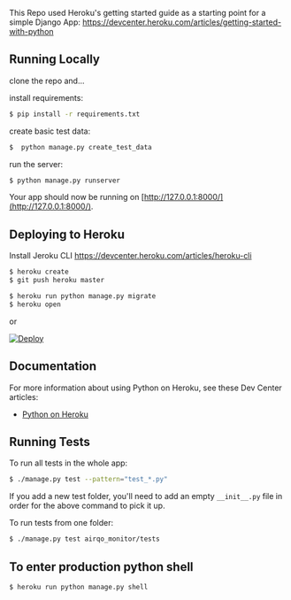 This Repo used Heroku's getting started guide as a starting point for a simple Django App: https://devcenter.heroku.com/articles/getting-started-with-python

## Running Locally

clone the repo and...

install requirements:
```sh
$ pip install -r requirements.txt
```

create basic test data:
```sh
$  python manage.py create_test_data
```

run the server:
```sh
$ python manage.py runserver
```

Your app should now be running on [http://127.0.0.1:8000/](http://127.0.0.1:8000/).

## Deploying to Heroku

Install Jeroku CLI https://devcenter.heroku.com/articles/heroku-cli

```sh
$ heroku create
$ git push heroku master

$ heroku run python manage.py migrate
$ heroku open
```
or

[![Deploy](https://www.herokucdn.com/deploy/button.svg)](https://heroku.com/deploy)

## Documentation

For more information about using Python on Heroku, see these Dev Center articles:

- [Python on Heroku](https://devcenter.heroku.com/categories/python)

## Running Tests

To run all tests in the whole app:
```sh
$ ./manage.py test --pattern="test_*.py"
```
If you add a new test folder, you'll need to add an empty `__init__.py` file in order for the above command to pick it up.

To run tests from one folder:
```sh
$ ./manage.py test airqo_monitor/tests
```

## To enter production python shell

```sh
$ heroku run python manage.py shell
```
